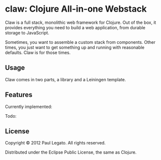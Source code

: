 # claw: Clojure All-in-one Webstack

Claw is a full stack, monolithic web framework for Clojure. Out of the box, it provides everything you need to build a web application, from durable storage to JavaScript.

Sometimes, you want to assemble a custom stack from components. Other times, you just want to get something up and running with reasonable defaults. Claw is for those times.


## Usage

Claw comes in two parts, a library and a Leiningen template.

## Features

Currently implemented:

Todo:


## License

Copyright © 2012 Paul Legato. All rights reserved.

Distributed under the Eclipse Public License, the same as Clojure.
